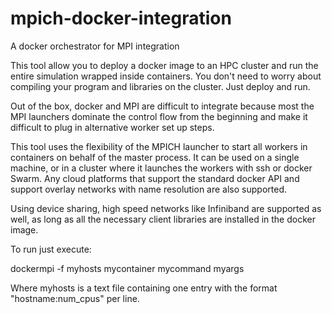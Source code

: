 # mpich-docker-integration
A docker orchestrator for MPI integration

This tool allow you to deploy a docker image to an HPC cluster and run the
entire simulation wrapped inside containers. You don't need to worry about
compiling your program and libraries on the cluster. Just deploy and run.

Out of the box, docker and MPI are difficult to integrate because most the
MPI launchers dominate the control flow from the beginning and make it
difficult to plug in alternative worker set up steps.

This tool uses the flexibility of the MPICH launcher to start all workers
in containers on behalf of the master process. It can be used on a single machine,
or in a cluster where it launches the workers with ssh or docker Swarm.
Any cloud platforms that support the standard docker API and support overlay
networks with name resolution are also supported.

Using device sharing, high speed networks like Infiniband are supported as well,
as long as all the necessary client libraries are installed in the docker image.

To run just execute:

  dockermpi -f myhosts mycontainer mycommand myargs
  
Where myhosts is a text file containing one entry with the format "hostname:num_cpus"
per line.
